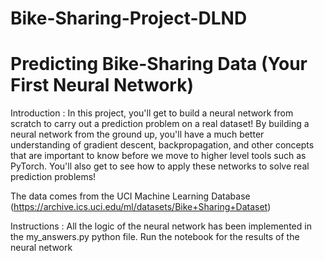 # Bike-Sharing-Project-DLND

# Predicting Bike-Sharing Data (Your First Neural Network)

Introduction :
In this project, you'll get to build a neural network from scratch to carry out a prediction problem on a real dataset! By building a neural network from the ground up, you'll have a much better understanding of gradient descent, backpropagation, and other concepts that are important to know before we move to higher level tools such as PyTorch. You'll also get to see how to apply these networks to solve real prediction problems!

The data comes from the UCI Machine Learning Database (https://archive.ics.uci.edu/ml/datasets/Bike+Sharing+Dataset)

Instructions :
All the logic of the neural network has been implemented in the my_answers.py python file. 
Run the notebook for the results of the neural network

